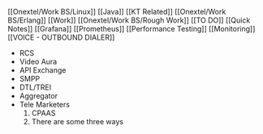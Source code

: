 [[Onextel/Work BS/Linux]]
[[Java]]
[[KT Related]]
[[Onextel/Work BS/Erlang]]
[[Work]]
[[Onextel/Work BS/Rough Work]]
[[TO DO]]
[[Quick Notes]]
[[Grafana]]
[[Prometheus]]
[[Performance Testing]]
[[Monitoring]]
[[VOICE - OUTBOUND DIALER]]

- RCS 
- Video Aura 
- API Exchange 
- SMPP 
- DTL/TREI 
- Aggregator 
- Tele Marketers 
	1) CPAAS 
	2) There are some three ways 